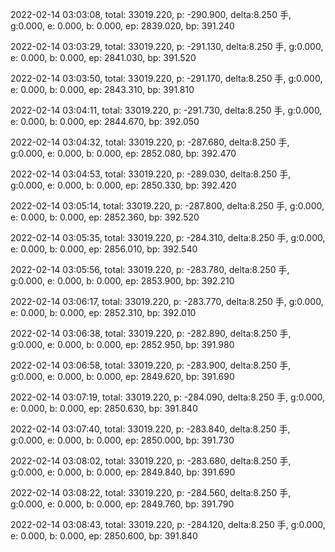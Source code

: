 2022-02-14 03:03:08, total: 33019.220, p: -290.900, delta:8.250 手, g:0.000, e: 0.000, b: 0.000, ep: 2839.020, bp: 391.240

2022-02-14 03:03:29, total: 33019.220, p: -291.130, delta:8.250 手, g:0.000, e: 0.000, b: 0.000, ep: 2841.030, bp: 391.520

2022-02-14 03:03:50, total: 33019.220, p: -291.170, delta:8.250 手, g:0.000, e: 0.000, b: 0.000, ep: 2843.310, bp: 391.810

2022-02-14 03:04:11, total: 33019.220, p: -291.730, delta:8.250 手, g:0.000, e: 0.000, b: 0.000, ep: 2844.670, bp: 392.050

2022-02-14 03:04:32, total: 33019.220, p: -287.680, delta:8.250 手, g:0.000, e: 0.000, b: 0.000, ep: 2852.080, bp: 392.470

2022-02-14 03:04:53, total: 33019.220, p: -289.030, delta:8.250 手, g:0.000, e: 0.000, b: 0.000, ep: 2850.330, bp: 392.420

2022-02-14 03:05:14, total: 33019.220, p: -287.800, delta:8.250 手, g:0.000, e: 0.000, b: 0.000, ep: 2852.360, bp: 392.520

2022-02-14 03:05:35, total: 33019.220, p: -284.310, delta:8.250 手, g:0.000, e: 0.000, b: 0.000, ep: 2856.010, bp: 392.540

2022-02-14 03:05:56, total: 33019.220, p: -283.780, delta:8.250 手, g:0.000, e: 0.000, b: 0.000, ep: 2853.900, bp: 392.210

2022-02-14 03:06:17, total: 33019.220, p: -283.770, delta:8.250 手, g:0.000, e: 0.000, b: 0.000, ep: 2852.310, bp: 392.010

2022-02-14 03:06:38, total: 33019.220, p: -282.890, delta:8.250 手, g:0.000, e: 0.000, b: 0.000, ep: 2852.950, bp: 391.980

2022-02-14 03:06:58, total: 33019.220, p: -283.900, delta:8.250 手, g:0.000, e: 0.000, b: 0.000, ep: 2849.620, bp: 391.690

2022-02-14 03:07:19, total: 33019.220, p: -284.090, delta:8.250 手, g:0.000, e: 0.000, b: 0.000, ep: 2850.630, bp: 391.840

2022-02-14 03:07:40, total: 33019.220, p: -283.840, delta:8.250 手, g:0.000, e: 0.000, b: 0.000, ep: 2850.000, bp: 391.730

2022-02-14 03:08:02, total: 33019.220, p: -283.680, delta:8.250 手, g:0.000, e: 0.000, b: 0.000, ep: 2849.840, bp: 391.690

2022-02-14 03:08:22, total: 33019.220, p: -284.560, delta:8.250 手, g:0.000, e: 0.000, b: 0.000, ep: 2849.760, bp: 391.790

2022-02-14 03:08:43, total: 33019.220, p: -284.120, delta:8.250 手, g:0.000, e: 0.000, b: 0.000, ep: 2850.600, bp: 391.840